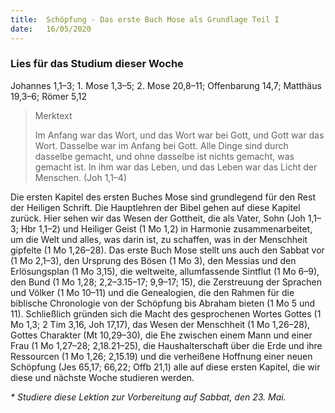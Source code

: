 ```yaml
---
title:  Schöpfung - Das erste Buch Mose als Grundlage Teil I
date:   16/05/2020
---
```


### Lies für das Studium dieser Woche
Johannes 1,1–3; 1. Mose 1,3–5; 2. Mose 20,8–11; Offenbarung 14,7; Matthäus 19,3–6; Römer 5,12

> <p>Merktext</p>
> Im Anfang war das Wort, und das Wort war bei Gott, und Gott war das Wort. Dasselbe war im Anfang bei Gott. Alle Dinge sind durch dasselbe gemacht, und ohne dasselbe ist nichts gemacht, was gemacht ist. In ihm war das Leben, und das Leben war das Licht der Menschen. (Joh 1,1–4)

Die ersten Kapitel des ersten Buches Mose sind grundlegend für den Rest der Heiligen Schrift. Die Hauptlehren der Bibel gehen auf diese Kapitel zurück. Hier sehen wir das Wesen der Gottheit, die als Vater, Sohn (Joh 1,1–3; Hbr 1,1–2) und Heiliger Geist (1 Mo 1,2) in Harmonie zusammenarbeitet, um die Welt und alles, was darin ist, zu schaffen, was in der Menschheit gipfelte
(1 Mo 1,26–28). Das erste Buch Mose stellt uns auch den Sabbat vor (1 Mo 2,1–3), den Ursprung des Bösen (1 Mo 3), den Messias und den Erlösungsplan (1 Mo 3,15), die weltweite, allumfassende Sintflut (1 Mo 6–9), den Bund (1 Mo 1,28; 2,2–3.15–17; 9,9–17; 15), die Zerstreuung der Sprachen und Völker (1 Mo 10–11) und die Genealogien, die den Rahmen für die biblische Chronologie von der Schöpfung bis Abraham bieten (1 Mo 5 und 11). Schließlich gründen sich die Macht des gesprochenen Wortes Gottes (1 Mo 1,3;
2 Tim 3,16, Joh 17,17), das Wesen der Menschheit (1 Mo 1,26–28), Gottes Charakter (Mt 10,29–30), die Ehe zwischen einem Mann und einer Frau (1 Mo 1,27–28; 2,18.21–25), die Haushalterschaft über die Erde und ihre Ressourcen
(1 Mo 1,26; 2,15.19) und die verheißene Hoffnung einer neuen Schöpfung (Jes 65,17; 66,22; Offb 21,1) alle auf diese ersten Kapitel, die wir diese und nächste Woche studieren werden.

_* Studiere diese Lektion zur Vorbereitung auf Sabbat, den 23. Mai._